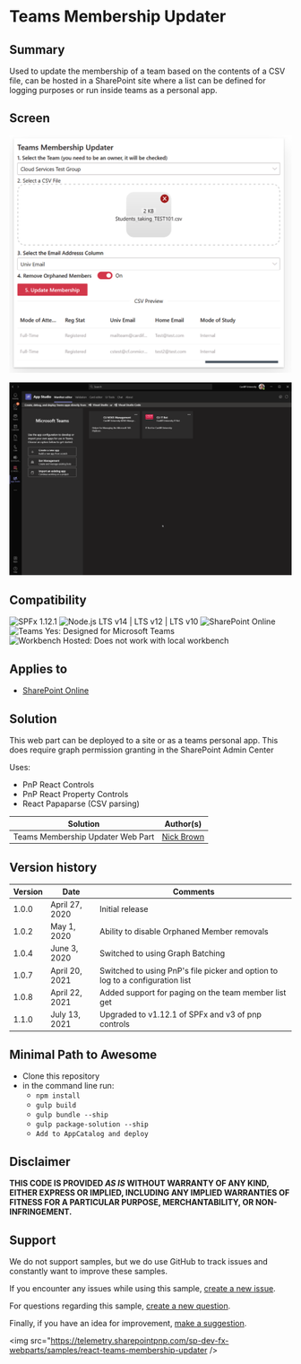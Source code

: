 # Teams Membership Updater

## Summary

Used to update the membership of a team based on the contents of a CSV file, can be hosted in a SharePoint site where a list can be defined for logging purposes or run inside teams as a personal app.

## Screen

![react-teams-membership-updater](./assets/Screenshot-2020-05-01.png "Preview")

![react-teams-membership-updater](./assets/teamsmembership.gif "Teams Membership Via Teams")

## Compatibility

![SPFx 1.12.1](https://img.shields.io/badge/SPFx-1.12.1-green.svg) 
![Node.js LTS v14 | LTS v12 | LTS v10](https://img.shields.io/badge/Node.js-LTS%20v14%20%7C%20LTS%20v12%20%7C%20LTS%20v10-green.svg) 
![SharePoint Online](https://img.shields.io/badge/SharePoint-Online-yellow.svg) 
![Teams Yes: Designed for Microsoft Teams](https://img.shields.io/badge/Teams-Yes-green.svg "Designed for Microsoft Teams")
![Workbench Hosted: Does not work with local workbench](https://img.shields.io/badge/Workbench-Hosted-yellow.svg "Does not work with local workbench")

## Applies to

* [SharePoint Online](https://docs.microsoft.com/sharepoint/dev/spfx/sharepoint-framework-overview)

## Solution

This web part can be deployed to a site or as a teams personal app.  This does require graph permission granting in the SharePoint Admin Center

Uses:

- PnP React Controls
- PnP React Property Controls
- React Papaparse (CSV parsing)

Solution|Author(s)
--------|---------
Teams Membership Updater  Web Part|[Nick Brown](https://github.com/techienickb)

## Version history

Version|Date|Comments
-------|----|--------
1.0.0|April 27, 2020|Initial release
1.0.2|May 1, 2020|Ability to disable Orphaned Member removals
1.0.4|June 3, 2020|Switched to using Graph Batching
1.0.7|April 20, 2021|Switched to using PnP's file picker and option to log to a configuration list
1.0.8|April 22, 2021|Added support for paging on the team member list get
1.1.0|July 13, 2021|Upgraded to v1.12.1 of SPFx and v3 of pnp controls

## Minimal Path to Awesome

- Clone this repository
- in the command line run:
  - `npm install`
  - `gulp build`
  - `gulp bundle --ship`
  - `gulp package-solution --ship`
  - `Add to AppCatalog and deploy`


## Disclaimer

**THIS CODE IS PROVIDED *AS IS* WITHOUT WARRANTY OF ANY KIND, EITHER EXPRESS OR IMPLIED, INCLUDING ANY IMPLIED WARRANTIES OF FITNESS FOR A PARTICULAR PURPOSE, MERCHANTABILITY, OR NON-INFRINGEMENT.**

## Support

We do not support samples, but we do use GitHub to track issues and constantly want to improve these samples.

If you encounter any issues while using this sample, [create a new issue](https://github.com/pnp/sp-dev-fx-webparts/issues/new?assignees=&labels=Needs%3A+Triage+%3Amag%3A%2Ctype%3Abug-suspected&template=bug-report.yml&sample=aadreact-teams-membership-updater&authors=@techienickb&title=aadreact-teams-membership-updater%20-%20).

For questions regarding this sample, [create a new question](https://github.com/pnp/sp-dev-fx-webparts/issues/new?assignees=&labels=Needs%3A+Triage+%3Amag%3A%2Ctype%3Abug-suspected&template=question.yml&sample=aadreact-teams-membership-updater&authors=@techienickb&title=aadreact-teams-membership-updater%20-%20).

Finally, if you have an idea for improvement, [make a suggestion](https://github.com/pnp/sp-dev-fx-webparts/issues/new?assignees=&labels=Needs%3A+Triage+%3Amag%3A%2Ctype%3Abug-suspected&template=suggestion.yml&sample=aadreact-teams-membership-updater&authors=@techienickb&title=aadreact-teams-membership-updater%20-%20).


<img src="https://telemetry.sharepointpnp.com/sp-dev-fx-webparts/samples/react-teams-membership-updater />
